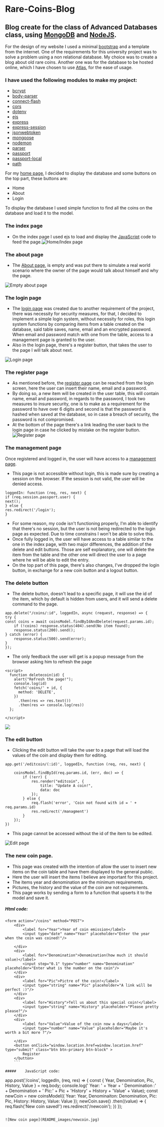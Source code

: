 # Rare-Coins-Blog
## Blog create for the class of Advanced Databases class, using [MongoDB](www.mongodb.com/) and [NodeJS](nodejs.org/en/).
For the design of my website I used a minimal [bootstrap](getbootstrap.com/) and a template from the internet.
One of the requirements for this university project was to solve a problem using a non relational database. My choice was to create a blog about old rare coins.
Another one was for the database to be hosted online, which I have chosen to use [Atlas](https://www.mongodb.com/atlas), for the ease of usage.
### I have used the following modules to make my project:
- [bcrypt](www.npmjs.com/package/bcrypt)
- [body-parser](www.npmjs.com/package/body-parser)
- [connect-flash](www.npmjs.com/package/connect-flash)
- [cors](www.npmjs.com/package/cors)
- [dotenv](www.npmjs.com/package/dotenv)
- [ejs](www.npmjs.com/package/ejs)
- [express](www.npmjs.com/package/express)
- [express-session](www.npmjs.com/package/express-session)
- [jsonwebtoken](www.npmjs.com/package/jsonwebtoken)
- [mongoose](www.npmjs.com/package/mongoose)
- [nodemon](www.npmjs.com/package/nodemon)
- [parser](www.npmjs.com/package/parser)
- [passport](www.npmjs.com/package/passport)
- [passport-local](www.npmjs.com/package/passport-local)
- [path](www.npmjs.com/package/path)


For my [home page](coins-blog-mongo-uni.herokuapp.com), I decided to display the database and some buttons on the top part, these buttons are:
- Home
- About
- Login

To display the database I used simple function to find all the coins on the database and load it to the model.

### The index page
* On the index page I used ejs to load and display the [JavaScript](www.javascript.com/) code to feed the page.![Home/Index page](README_images/index.jpg)

### The about page
* The [About page](http://coins-blog-mongo-uni.herokuapp.com/about), is empty and was put there to simulate a real world scenario where the owner of the page would talk about himself and why the page.

![Empty about page](README_images/about.jpg)

### The login page
* The [login page](http://coins-blog-mongo-uni.herokuapp.com/login) was created due to another requirement of the project, there was necessity for security measures, for that, I decided to implement a simple login system, without necessity for roles, this login system functions by comparing items from a table created on the database, said table saves, name, email and an encrypted password. When email and password match with one from the table, access to a management page is granted to the user.
* Also in the login page, there's a register button, that takes the user to the page I will talk about next.

![Login page](README_images/login.jpg)

### The register page
* As mentioned before, the [register page](http://coins-blog-mongo-uni.herokuapp.com/register) can be reached from the login screen, here the user can insert their name, email and a password.
* By doing so, a new item will be created in the user table, this will contain name, email and password, in regards to the password, I took two measures to insure security, one is to make as a requirement for the password to have over 6 digits and second is that the password is hashed when saved at the database, so in case a breach of security, the password is not compromised. 
* At the bottom of the page there's a link leading the user back to the login page in case he clicked by mistake on the register button.
![Register page](README_images/register.jpg)

### The management page
Once registered and logged in, the user will have access to a [management page](http://coins-blog-mongo-uni.herokuapp.com/managment). 
* This page is not accessible without login, this is made sure by creating a session on the browser. If the session is not valid, the user will be denied access.

```
loggedIn: function (req, res, next) {
if (req.session.passport.user) {
next();
} else {
res.redirect('/login');
}
```

* For some reason, my code isn't functioning properly, I'm able to identify that there's no session, but the user is not being redirected to the login page as expected. Due to time constrains I won't be able to solve this.
* Once fully logged in, the user will have access to a table similar to the one in the index page, with two major differences, the addition of the delete and edit buttons. Those are self explanatory, one will delete the item from the table and the other one will direct the user to a page where he will be able to edit the entry.
* On the top part of this page, there's also changes, I've dropped the login button, in exchange for a new coin button and a logout button.

### The delete button
* The delete button, doesn't lead to a specific page, it will use the id of the item, which by default is hidden from users, and it will send a delete command to the page.

```
app.delete("/coins/:id", loggedIn, async (request, response) => {
try {
const coins = await coinsModel.findByIdAndDelete(request.params.id);
    if (!coins) response.status(404).send(No item found);
    response.status(200).send();
} catch (error) {
    response.status(500).send(error);
}
});
```
* The only feedback the user will get is a popup message from the browser asking him to refresh the page

```
<script>
  function deletecoin(id) {
    alert("Refresh the page!");
    console.log(id)
    fetch('coins/' + id, {
      method: 'DELETE',
    })
      .then(res => res.text())
      .then(res => console.log(res))
  };

</script>

```
![](README_images/delete.jpg)

### The edit button

* Clicking the edit button will take the user to a page that will load the values of the coin and display them for editing.
```
app.get('/editcoin/(:id)', loggedIn, function (req, res, next) {

    coinsModel.findById(req.params.id, (err, doc) => {
        if (!err) {
            res.render("editcoin", {
                title: "Update A coin!",
                data: doc
            });
        } else {
            req.flash('error', 'Coin not found with id = ' + req.params.id)
            res.redirect('/managment')
        }
    });
})
```

* This page cannot be accessed without the id of the item to be edited.

![Edit page](README_images/edit.jpg)

### The new coin page.

* This page was created with the intention of allow the user to insert new items on the coin table and have them displayed to the general public.
* Here the user will insert the items I believe are important for this project.
* The items year and denomination are the minimum requirements.
* Pictures, the history and the value of the coin are not requirements.
* This page works by sending a form to a function that upserts it to the model and save it.

##### Html code:

```
<form action="/coins" method="POST">
    <div>
        <label for="Year">Year of coin emission</label>
        <input type="date" name="Year" placeholder="Enter the year when the coin was coined!"/>

    </div>
    <div>
        <label for="Denomination">Denomination(how much it should value)</label>
        <input step="0.1" type="number" name="Denomination" placeholder="Enter what is the number on the coin"/>
    </div>
    <div>
        <label for="Pic">Pictre of the coin!</label>
        <input type="string" name="Pic" placeholder="A link will be perfect :)"/>
    </div>
    <div>
        <label for="History">Tell us about this special coin!</label>
        <input type="string" name="History" placeholder="Please pretty please?"/>
    </div>
    <div>
        <label for="Value">Value of the coin now a days</label>
        <input type="number" name="Value" placeholder="Maybe it's worth a bit more ?"/>

    </div>
    <button onClick="window.location.href=window.location.href" type="submit" class="btn btn-primary btn-block" >
        Register
    </button>
    ```

#####    JavaScript code:

```
app.post('/coins', loggedIn, (req, res) => {
    const { Year, Denomination, Pic, History, Value } = req.body;
    console.log(' Year: ' + Year +
        ' Denomination :' + Denomination +
        ' Pic:' + Pic +
        'History' + History +
        'Value' + Value);
    const newCoin = new coinsModel({
        Year: Year,
        Denominaiton: Denomination,
        Pic: Pic,
        History: History,
        Value: Value
    });
    newCoin.save()
        .then((value) => {
            req.flash('New coin saved!')
            res.redirect('/newcoin');
        })
});
```

![New coin page](README_images/newcoin.jpg)







